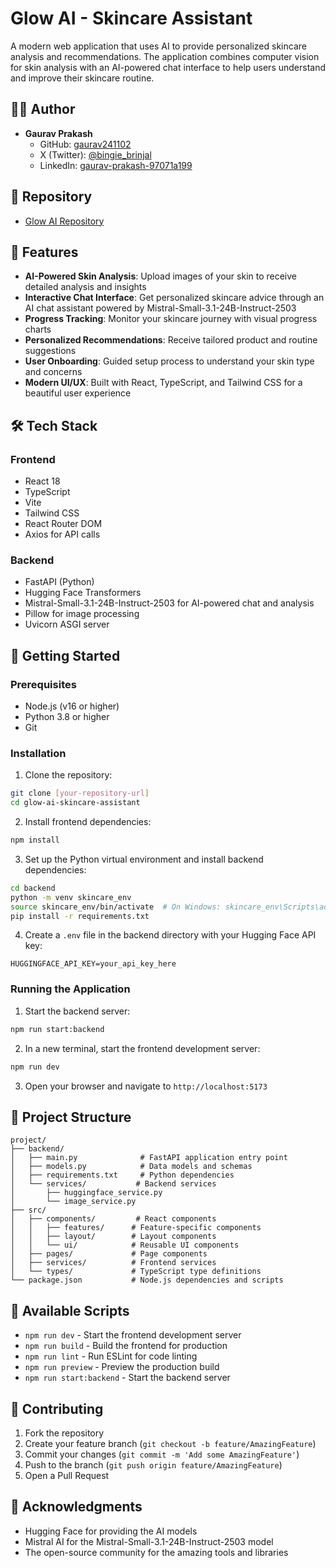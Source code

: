 # Glow AI - Skincare Assistant

A modern web application that uses AI to provide personalized skincare analysis and recommendations. The application combines computer vision for skin analysis with an AI-powered chat interface to help users understand and improve their skincare routine.

## 👨‍💻 Author
- **Gaurav Prakash**
  - GitHub: [gaurav241102](https://github.com/gaurav241102)
  - X (Twitter): [@bingie_brinjal](https://x.com/bingie_brinjal)
  - LinkedIn: [gaurav-prakash-97071a199](https://linkedin.com/in/gaurav-prakash-97071a199)

## 🔗 Repository
- [Glow AI Repository](https://github.com/gaurav241102/Glow-AI-)

## 🌟 Features

- **AI-Powered Skin Analysis**: Upload images of your skin to receive detailed analysis and insights
- **Interactive Chat Interface**: Get personalized skincare advice through an AI chat assistant powered by Mistral-Small-3.1-24B-Instruct-2503
- **Progress Tracking**: Monitor your skincare journey with visual progress charts
- **Personalized Recommendations**: Receive tailored product and routine suggestions
- **User Onboarding**: Guided setup process to understand your skin type and concerns
- **Modern UI/UX**: Built with React, TypeScript, and Tailwind CSS for a beautiful user experience

## 🛠️ Tech Stack

### Frontend
- React 18
- TypeScript
- Vite
- Tailwind CSS
- React Router DOM
- Axios for API calls

### Backend
- FastAPI (Python)
- Hugging Face Transformers
- Mistral-Small-3.1-24B-Instruct-2503 for AI-powered chat and analysis
- Pillow for image processing
- Uvicorn ASGI server

## 🚀 Getting Started

### Prerequisites
- Node.js (v16 or higher)
- Python 3.8 or higher
- Git

### Installation

1. Clone the repository:
```bash
git clone [your-repository-url]
cd glow-ai-skincare-assistant
```

2. Install frontend dependencies:
```bash
npm install
```

3. Set up the Python virtual environment and install backend dependencies:
```bash
cd backend
python -m venv skincare_env
source skincare_env/bin/activate  # On Windows: skincare_env\Scripts\activate
pip install -r requirements.txt
```

4. Create a `.env` file in the backend directory with your Hugging Face API key:
```
HUGGINGFACE_API_KEY=your_api_key_here
```

### Running the Application

1. Start the backend server:
```bash
npm run start:backend
```

2. In a new terminal, start the frontend development server:
```bash
npm run dev
```

3. Open your browser and navigate to `http://localhost:5173`

## 📁 Project Structure

```
project/
├── backend/
│   ├── main.py              # FastAPI application entry point
│   ├── models.py            # Data models and schemas
│   ├── requirements.txt     # Python dependencies
│   └── services/           # Backend services
│       ├── huggingface_service.py
│       └── image_service.py
├── src/
│   ├── components/         # React components
│   │   ├── features/      # Feature-specific components
│   │   ├── layout/        # Layout components
│   │   └── ui/            # Reusable UI components
│   ├── pages/             # Page components
│   ├── services/          # Frontend services
│   └── types/             # TypeScript type definitions
└── package.json           # Node.js dependencies and scripts
```

## 🔧 Available Scripts

- `npm run dev` - Start the frontend development server
- `npm run build` - Build the frontend for production
- `npm run lint` - Run ESLint for code linting
- `npm run preview` - Preview the production build
- `npm run start:backend` - Start the backend server

## 🤝 Contributing

1. Fork the repository
2. Create your feature branch (`git checkout -b feature/AmazingFeature`)
3. Commit your changes (`git commit -m 'Add some AmazingFeature'`)
4. Push to the branch (`git push origin feature/AmazingFeature`)
5. Open a Pull Request


## 🙏 Acknowledgments

- Hugging Face for providing the AI models
- Mistral AI for the Mistral-Small-3.1-24B-Instruct-2503 model
- The open-source community for the amazing tools and libraries 